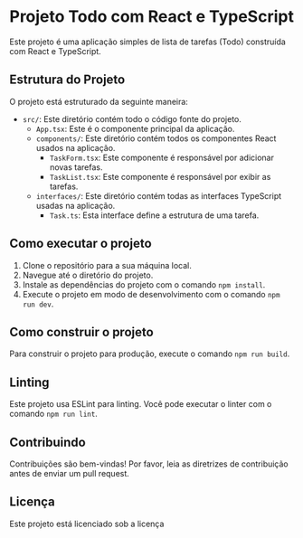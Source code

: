 # Projeto Todo com React e TypeScript

Este projeto é uma aplicação simples de lista de tarefas (Todo) construída com React e TypeScript.

## Estrutura do Projeto

O projeto está estruturado da seguinte maneira:

- `src/`: Este diretório contém todo o código fonte do projeto.
  - `App.tsx`: Este é o componente principal da aplicação.
  - `components/`: Este diretório contém todos os componentes React usados na aplicação.
    - `TaskForm.tsx`: Este componente é responsável por adicionar novas tarefas.
    - `TaskList.tsx`: Este componente é responsável por exibir as tarefas.
  - `interfaces/`: Este diretório contém todas as interfaces TypeScript usadas na aplicação.
    - `Task.ts`: Esta interface define a estrutura de uma tarefa.

## Como executar o projeto

1. Clone o repositório para a sua máquina local.
2. Navegue até o diretório do projeto.
3. Instale as dependências do projeto com o comando `npm install`.
4. Execute o projeto em modo de desenvolvimento com o comando `npm run dev`.

## Como construir o projeto

Para construir o projeto para produção, execute o comando `npm run build`.

## Linting

Este projeto usa ESLint para linting. Você pode executar o linter com o comando `npm run lint`.

## Contribuindo

Contribuições são bem-vindas! Por favor, leia as diretrizes de contribuição antes de enviar um pull request.

## Licença

Este projeto está licenciado sob a licença

